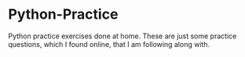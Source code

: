 # Python-Practice
Python practice exercises done at home. These are just some practice questions, which I found online, that I am following along with.
